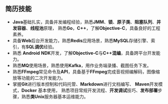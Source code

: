 

## 简历技能

-  **Java**基础扎实，具备并发编程经验，熟悉**JMM**、**锁**、**原子类**、**阻塞队列**、**并发容器**、**线程池**原理， 熟悉**Go**，**C++**，了解**Objective-C**，具备良好的工程素养。
-  具备**Web**后台开发能力，熟悉**Redis**应用场景，熟悉**MySQL**存储引擎、索引，有**SQL调优**经验。
-  熟悉 **Android** **NDK**开发，了解**Objective-C**与**C++混编**，具备跨平台开发能力。
-  熟悉**MQ**使用场景，熟悉使用**Kafka**，用作业务端录播、截图任务下发。
-  熟悉**FFmpeg**常见命令及**API**，具备基于**FFmpeg**完成音视频编解码，图像缩放等功能的二次开发能力。
-  掌握**Git**进行版本控制和代码托管、**Markdown**进行文档编写、 **Maven**开发模式，**Docker** 基本使用， 熟悉项目常规开发流程、**开发调试**技巧、**发布部署**步骤，熟悉**类Unix**服务器基本运维能力。

